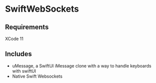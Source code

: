 # SwiftWebSockets

## Requirements
XCode 11

## Includes
- uMessage, a SwiftUI iMessage clone with a way to handle keyboards with swiftUI
- Native Swift Websockets
